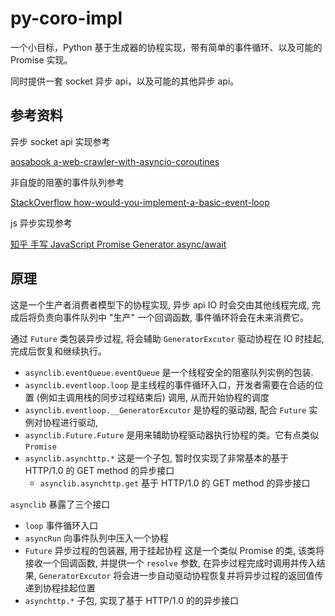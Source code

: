 # py-coro-impl

一个小目标，Python 基于生成器的协程实现，带有简单的事件循环、以及可能的 Promise 实现。

同时提供一套 socket 异步 api，以及可能的其他异步 api。

## 参考资料

异步 socket api 实现参考

[aosabook a-web-crawler-with-asyncio-coroutines](http://aosabook.org/en/500L/a-web-crawler-with-asyncio-coroutines.html)

非自旋的阻塞的事件队列参考

[StackOverflow how-would-you-implement-a-basic-event-loop](https://stackoverflow.com/questions/658403/how-would-you-implement-a-basic-event-loop)

js 异步实现参考

[知乎 手写 JavaScript Promise Generator async/await](https://zhuanlan.zhihu.com/p/338009998)

## 原理

这是一个生产者消费者模型下的协程实现, 异步 api IO 时会交由其他线程完成, 完成后将负责向事件队列中 "生产" 一个回调函数, 事件循环将会在未来消费它。

通过 `Future` 类包装异步过程, 将会辅助 `GeneratorExcutor` 驱动协程在 IO 时挂起, 完成后恢复和继续执行。

- `asynclib.eventQueue.eventQueue` 是一个线程安全的阻塞队列实例的包装.
- `asynclib.eventloop.loop` 是主线程的事件循环入口，开发者需要在合适的位置 (例如主调用栈的同步过程结束后) 调用, 从而开始协程的调度
- `asynclib.eventloop.__GeneratorExcutor` 是协程的驱动器, 配合 `Future` 实例对协程进行驱动,
- `asynclib.Future.Future` 是用来辅助协程驱动器执行协程的类。它有点类似 `Promise`
- `asynclib.asynchttp.*` 这是一个子包, 暂时仅实现了非常基本的基于 HTTP/1.0 的 GET method 的异步接口
  - `asynclib.asynchttp.get` 基于 HTTP/1.0 的 GET method 的异步接口

`asynclib` 暴露了三个接口

- `loop` 事件循环入口
- `asyncRun` 向事件队列中压入一个协程
- `Future` 异步过程的包装器, 用于挂起协程
  这是一个类似 Promise 的类, 该类将接收一个回调函数, 并提供一个 `resolve` 参数, 在异步过程完成时调用并传入结果, `GeneratorExcutor` 将会进一步自动驱动协程恢复并将异步过程的返回值传递到协程挂起位置
- `asynchttp.*` 子包, 实现了基于 HTTP/1.0 的的异步接口
